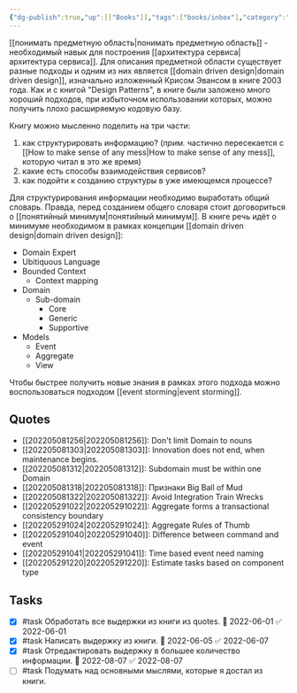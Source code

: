 ```yaml
---
{"dg-publish":true,"up":[["Books"]],"tags":["books/inbox"],"category":"book","rating":3,"modified_at":"2022-08-07T12:20:28+03:00","date":"2022-05-03T12:57:45+03:00","permalink":"/refs/domain-driven-design-distilled/","dgHomeLink":false,"dgPassFrontmatter":true}
---
```





[[понимать предметную область|понимать предметную область]] - необходимый навык для построения [[архитектура сервиса|архитектура сервиса]]. Для описания предметной области существует разные подходы и одним из них является [[domain driven design|domain driven design]], изначально изложенный Крисом Эвансом в книге 2003 года. Как и с книгой "Design Patterns", в книге были заложено много хороший подходов, при избыточном использовании которых, можно получить плохо расширяемую кодовую базу.

Книгу можно мысленно поделить на три части:
1. как структурировать информацию? (_прим._ частично пересекается с [[How to make sense of any mess|How to make sense of any mess]], которую читал в это же время)
2. какие есть способы взаимодействия сервисов?
3. как подойти к созданию структуры в уже имеющемся процессе?

Для структурирования информации необходимо выработать общий словарь. Правда, перед созданием общего словаря стоит договориться о [[понятийный минимум|понятийный минимум]]. В книге речь идёт о минимуме необходимом в рамках концепции [[domain driven design|domain driven design]]:
- Domain Expert
- Ubitiquous Language
- Bounded Context
    - Context mapping
- Domain
    - Sub-domain
        - Core
        - Generic
        - Supportive
- Models
    - Event
    - Aggregate
    - View

Чтобы быстрее получить новые знания в рамках этого подхода можно воспользоваться подходом [[event storming|event storming]].

## Quotes

- [[202205081256|202205081256]]: Don't limit Domain to nouns
- [[202205081303|202205081303]]: Innovation does not end, when maintenance begins.
- [[202205081312|202205081312]]: Subdomain must be within one Domain
- [[202205081318|202205081318]]: Признаки Big Ball of Mud
- [[202205081322|202205081322]]: Avoid Integration Train Wrecks
- [[202205291022|202205291022]]: Aggregate forms a transactional consistency boundary
- [[202205291024|202205291024]]: Aggregate Rules of Thumb
- [[202205291040|202205291040]]: Difference between command and event
- [[202205291041|202205291041]]: Time based event need naming
- [[202205291220|202205291220]]: Estimate tasks based on component type


## Tasks

- [x] #task Обработать все выдержки из книги из quotes. 📅 2022-06-01 ✅ 2022-06-01
- [x] #task Написать выдержку из книги. 📅 2022-06-05 ✅ 2022-06-07
- [x] #task Отредактировать выдержку в большее количество информации. 📅 2022-08-07 ✅ 2022-08-07
- [ ] #task Подумать над основными мыслями, которые я достал из книги.
